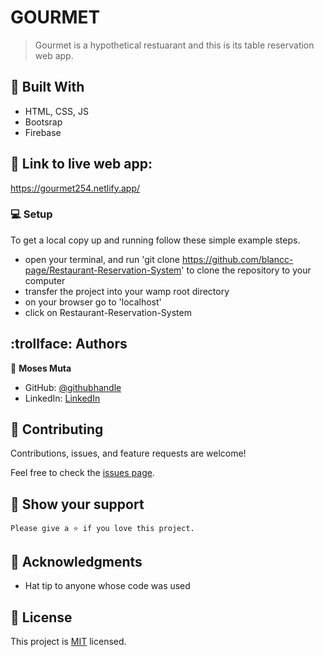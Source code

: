 # GOURMET

> Gourmet is a hypothetical restuarant and this is its table reservation web app.

## :hammer: Built With

- HTML, CSS, JS
- Bootsrap
- Firebase

## :link: Link to live web app:

https://gourmet254.netlify.app/

### :computer: Setup
To get a local copy up and running follow these simple example steps.

- open your terminal, and run 'git clone https://github.com/blancc-page/Restaurant-Reservation-System' to clone the repository to your computer  
- transfer the project into your wamp root directory
- on your browser go to 'localhost'
- click on Restaurant-Reservation-System

## :trollface: Authors

👤 **Moses Muta**

- GitHub: [@githubhandle](https://github.com/blancc-page)
- LinkedIn: [LinkedIn](<linkedIn link>)


## 🤝 Contributing

Contributions, issues, and feature requests are welcome!

Feel free to check the [issues page](../../issues/).

## :muscle: Show your support

    Please give a ⭐️ if you love this project.
## :raised_hands: Acknowledgments

- Hat tip to anyone whose code was used


## 📝 License

This project is [MIT](./MIT.md) licensed.
